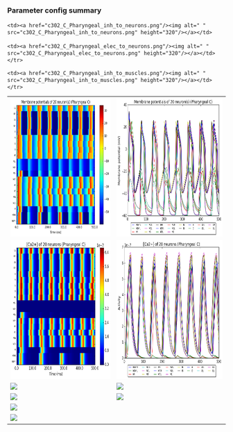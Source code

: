 ### Parameter config summary 
<table>

<tr>
  <td><a href="neurons_C_Pharyngeal.png"/><img alt=" " src="neurons_C_Pharyngeal.png" height="320"/></a></td>
  <td><a href="traces_neuron_Pharyngeal_C.png"/><img alt=" " src="traces_neuron_Pharyngeal_C.png" height="320"/></a></td>
</tr>

<tr>
  <td><a href="neuron_activity_C_Pharyngeal.png"/><img alt=" " src="neuron_activity_C_Pharyngeal.png" height="320"/></a></td>
  <td><a href="traces_neuron_activity_Pharyngeal_C.png"/><img alt=" " src="traces_neuron_activity_Pharyngeal_C.png" height="320"/></a></td>
</tr>

<tr>
  <td><a href="muscles_C_Pharyngeal.png"/><img alt=" " src="muscles_C_Pharyngeal.png" height="320"/></a></td>
  <td><a href="traces_muscles_Pharyngeal_C.png"/><img alt=" " src="traces_muscles_Pharyngeal_C.png" height="320"/></a></td>
</tr>

<tr>
  <td><a href="muscle_activity_C_Pharyngeal.png"/><img alt=" " src="muscle_activity_C_Pharyngeal.png" height="320"/></a></td>
  <td><a href="traces_muscles_activity_Pharyngeal_C.png"/><img alt=" " src="traces_muscles_activity_Pharyngeal_C.png" height="320"/></a></td>
</tr>

<tr><td><a href="c302_C_Pharyngeal_exc_to_neurons.png"/><img alt=" " src="c302_C_Pharyngeal_exc_to_neurons.png" height="320"/></a></td>

    <td><a href="c302_C_Pharyngeal_inh_to_neurons.png"/><img alt=" " src="c302_C_Pharyngeal_inh_to_neurons.png" height="320"/></a></td>

    <td><a href="c302_C_Pharyngeal_elec_to_neurons.png"/><img alt=" " src="c302_C_Pharyngeal_elec_to_neurons.png" height="320"/></a></td></tr>

<tr><td><a href="c302_C_Pharyngeal_exc_to_muscles.png"/><img alt=" " src="c302_C_Pharyngeal_exc_to_muscles.png" height="320"/></a></td>

    <td><a href="c302_C_Pharyngeal_inh_to_muscles.png"/><img alt=" " src="c302_C_Pharyngeal_inh_to_muscles.png" height="320"/></a></td></tr>
</table>
